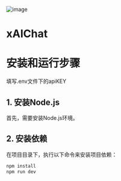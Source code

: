![image](https://github.com/user-attachments/assets/6920eeb4-668c-4e64-8d22-acb027485fa2)
# xAIChat
# 安装和运行步骤
填写.env文件下的apiKEY
## 1. 安装Node.js
首先，需要安装Node.js环境。

## 2. 安装依赖
在项目目录下，执行以下命令来安装项目依赖：
```bash
npm install
npm run dev
